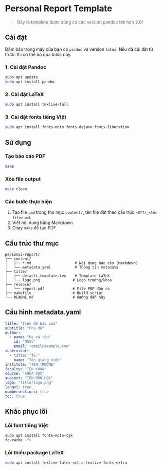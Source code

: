 # Personal Report Template

> Đây là template được dùng có các version pandoc lớn hơn 2.0!

## Cài đặt

Đảm bảo trong máy của bạn có `pandoc` và version `latex`. Nếu đã cài đặt từ trước thì có thể bỏ qua bước này.

### 1. Cài đặt Pandoc
```bash
sudo apt update
sudo apt install pandoc
```

### 2. Cài đặt LaTeX
```bash
sudo apt install texlive-full
```

### 3. Cài đặt fonts tiếng Việt
```bash
sudo apt install fonts-noto fonts-dejavu fonts-liberation
```

## Sử dụng

### Tạo báo cáo PDF
```bash
make
```

### Xóa file output
```bash
make clean
```

### Các bước thực hiện

1. Tạo file `.md` trong thư mục `content/`, tên file đặt theo cấu trúc `<STT>_<tên file>.md`.
2. Viết nội dung bằng Markdown
3. Chạy `make` để tạo PDF

## Cấu trúc thư mục

```
personal-report/
├── content/
│   ├── *.md                    # Nội dung báo cáo (Markdown)
│   └── metadata.yaml           # Thông tin metadata
├── title/
│   ├── default_template.tex    # Template LaTeX
│   └── logo.png               # Logo trường/khoa
├── release/
│   └── report.pdf             # File PDF đầu ra
├── makefile                   # Build script
└── README.md                  # Hướng dẫn này
```

## Cấu hình metadata.yaml

```yaml
title: "Tiêu đề báo cáo"
subtitle: "Phụ đề"
author:
  - name: "Họ và tên"
    id: "MSSV"
    email: "email@example.com"
supervisor:
  - title: "TS."
    name: "Tên giảng viên"
institute: "TÊN TRƯỜNG"
faculty: "TÊN KHOA"
course: "KHÓA HỌC"
subject: "TÊN MÔN HỌC"
logo: "title/logo.png"
langvi: true
numbersections: true
toc: true
```

## Khắc phục lỗi

### Lỗi font tiếng Việt
```bash
sudo apt install fonts-noto-cjk
fc-cache -fv
```

### Lỗi thiếu package LaTeX
```bash
sudo apt install texlive-latex-extra texlive-fonts-extra
```

